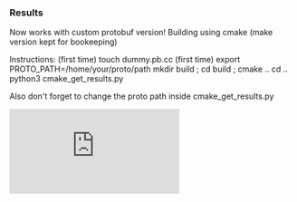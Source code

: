 ### Results

Now works with custom protobuf version!
Building using cmake (make version kept for bookeeping)

Instructions:
(first time) touch dummy.pb.cc
(first time) export PROTO\_PATH=/home/your/proto/path
mkdir build ; cd build ; cmake ..
cd ..
python3 cmake\_get\_results.py

Also don't forget to change the proto path inside cmake\_get\_results.py

![Current tedious bench protobuf results in spr-ext-1](https://github.com/barabanshek/protobuf/blob/christos/christos_playground/tedious_varint_bench/res.pdf)
